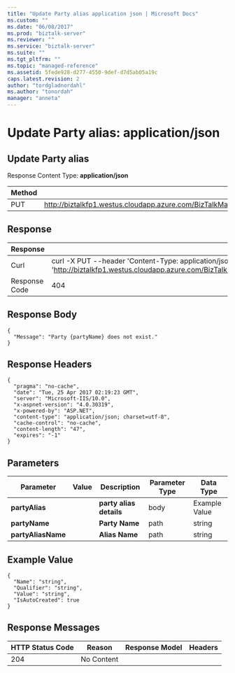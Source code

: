 ```yaml
---
title: "Update Party alias application json | Microsoft Docs"
ms.custom: ""
ms.date: "06/08/2017"
ms.prod: "biztalk-server"
ms.reviewer: ""
ms.service: "biztalk-server"
ms.suite: ""
ms.tgt_pltfrm: ""
ms.topic: "managed-reference"
ms.assetid: 5fede928-d277-4550-9def-d7d5ab05a19c
caps.latest.revision: 2
author: "tordgladnordahl"
ms.author: "tonordah"
manager: "anneta"
---
```

# Update Party alias: application/json
## Update Party alias

  Response Content Type: **application/json**


Method  | Request URL
------------- | -------------
PUT  | http://biztalkfp1.westus.cloudapp.azure.com/BizTalkManagementService/Parties/%7BpartyName%7D/%7BpartyAliasName%7D

Response
---

| Response | Content          |
| ------------- | ----------- |
| Curl | curl -X PUT --header 'Content-Type: application/json' --header 'Accept: application/json' -d '{partyName}/{partyAliasName}' 'http://biztalkfp1.westus.cloudapp.azure.com/BizTalkManagementService/Parties/%7BpartyName%7D/%7BpartyAliasName%7D'|
| Response Code | 404|


Response Body
---
```
{
  "Message": "Party {partyName} does not exist."
}
```

Response Headers
---

```
{
  "pragma": "no-cache",
  "date": "Tue, 25 Apr 2017 02:19:23 GMT",
  "server": "Microsoft-IIS/10.0",
  "x-aspnet-version": "4.0.30319",
  "x-powered-by": "ASP.NET",
  "content-type": "application/json; charset=utf-8",
  "cache-control": "no-cache",
  "content-length": "47",
  "expires": "-1"
}
```

Parameters
---
Parameter  | Value  | Description  | Parameter Type  | Data Type
------------- | ------------- | ------------- | ------------- | -------------
| **partyAlias** | | **party alias details** | body | Example Value
| **partyName**  | | **Party Name** | path | string
| **partyAliasName**  | | **Alias Name** | path | string

Example Value
---
```
{
  "Name": "string",
  "Qualifier": "string",
  "Value": "string",
  "IsAutoCreated": true
}
```
Response Messages
---

HTTP Status Code  | Reason  | Response Model  | Headers
------------- | ------------- | ------------- | -------------
204 | No Content|  |  | 
